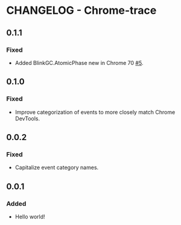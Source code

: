 # CHANGELOG - Chrome-trace

## 0.1.1
### Fixed
* Added BlinkGC.AtomicPhase new in Chrome 70 [#5](https://github.com/sitespeedio/chrome-trace/pull/5).

## 0.1.0
### Fixed
* Improve categorization of events to more closely match Chrome DevTools.

## 0.0.2
### Fixed
* Capitalize event category names.

## 0.0.1
### Added
* Hello world!
